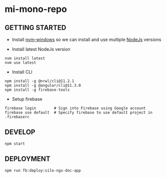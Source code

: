 # mi-mono-repo

## GETTING STARTED

- Install [nvm-windows](https://github.com/coreybutler/nvm-windows) so we can install and use multiple [NodeJs](https://nodejs.org/en/) versions

- Install latest NodeJs version

```npm
nvm install latest
nvm use latest
```

- Install CLI

```npm
npm install -g @nrwl/cli@11.2.1
npm install -g @angular/cli@11.3.0
npm install -g firebase-tools
```

- Setup firebase

```firebase
firebase login        # Sign into Firebase using Google account
firebase use default  # Specify firebase to use default project in .firebaserc
```

## DEVELOP

```npm
npm start
```

## DEPLOYMENT

```npm
npm run fb:deploy:silo-ngx-doc-app
```

